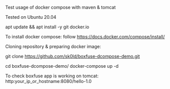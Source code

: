 Test usage of docker compose with maven & tomcat

Tested on Ubuntu 20.04

apt update && apt install -y git docker.io

To install docker compose: follow https://docs.docker.com/compose/install/

Cloning repository & preparing docker image:

git clone https://github.com/sk0ld/boxfuse-dcompose-demo.git

cd boxfuse-dcompose-demo/
docker-compose up -d

To check boxfuse app is working on tomcat:
http:your_ip_or_hostname:8080/hello-1.0
